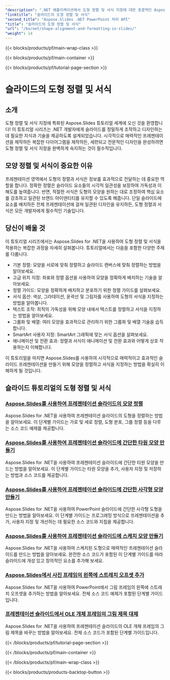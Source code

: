 ```yaml
---
"description": ".NET 애플리케이션에서 도형 정렬 및 서식 지정에 대한 포괄적인 Aspose.Slides 튜토리얼을 살펴보세요. 도형을 손쉽게 정렬하고 서식을 지정하여 정밀하게 슬라이드 프레젠테이션을 향상시키는 방법을 배우세요."
"linktitle": "슬라이드의 도형 정렬 및 서식"
"second_title": "Aspose.Slides .NET PowerPoint 처리 API"
"title": "슬라이드의 도형 정렬 및 서식"
"url": "/ko/net/shape-alignment-and-formatting-in-slides/"
"weight": 14
---
```


{{< blocks/products/pf/main-wrap-class >}}

{{< blocks/products/pf/main-container >}}

{{< blocks/products/pf/tutorial-page-section >}}

# 슬라이드의 도형 정렬 및 서식


## 소개

도형 정렬 및 서식 지정에 특화된 Aspose.Slides 튜토리얼 세계에 오신 것을 환영합니다! 이 튜토리얼 시리즈는 .NET 개발자에게 슬라이드를 정밀하게 조작하고 디자인하는 데 필요한 지식과 기술을 제공하도록 설계되었습니다. 시각적으로 매력적인 프레젠테이션을 제작하든 복잡한 다이어그램을 제작하든, 세련되고 전문적인 디자인을 완성하려면 도형 정렬 및 서식 지정을 완벽하게 숙지하는 것이 필수적입니다.

## 모양 정렬 및 서식이 중요한 이유

프레젠테이션 영역에서 도형의 정렬과 서식은 정보를 효과적으로 전달하는 데 중요한 역할을 합니다. 정확한 정렬은 슬라이드 요소들의 시각적 일관성을 보장하여 가독성과 이해도를 높여줍니다. 반면, 적절한 서식은 도형의 모양을 원하는 대로 조정하여 핵심 요소를 강조하고 일관된 브랜드 아이덴티티를 유지할 수 있도록 해줍니다. 단일 슬라이드에 요소를 배치하든 전체 프레젠테이션에 걸쳐 일관된 디자인을 유지하든, 도형 정렬과 서식은 모든 개발자에게 필수적인 기술입니다.

## 당신이 배울 것

이 튜토리얼 시리즈에서는 Aspose.Slides for .NET을 사용하여 도형 정렬 및 서식을 적용하는 복잡한 과정을 자세히 살펴봅니다. 튜토리얼에서는 다음을 포함한 다양한 주제를 다룹니다.

- 기본 정렬: 모양을 서로에 맞춰 정렬하고 슬라이드 캔버스에 맞춰 정렬하는 방법을 알아보세요.
- 고급 위치 지정: 좌표와 정렬 옵션을 사용하여 모양을 정확하게 배치하는 기술을 알아보세요.
- 정렬 가이드: 모양을 정확하게 배치하고 분포하기 위한 정렬 가이드를 살펴보세요.
- 서식 옵션: 색상, 그라데이션, 윤곽선 및 그림자를 사용하여 도형의 서식을 지정하는 방법을 알아봅니다.
- 텍스트 조작: 최적의 가독성을 위해 모양 내에서 텍스트를 정렬하고 서식을 지정하는 방법을 알아보세요.
- 그룹화 및 배열: 여러 모양을 효과적으로 관리하기 위한 그룹화 및 배열 기술을 습득합니다.
- SmartArt 사용자 지정: SmartArt 그래픽에 맞는 서식 옵션을 살펴보세요.
- 애니메이션 및 전환 효과: 정렬과 서식이 애니메이션 및 전환 효과와 어떻게 상호 작용하는지 이해합니다.

이 튜토리얼을 마치면 Aspose.Slides를 사용하여 시각적으로 매력적이고 효과적인 슬라이드 프레젠테이션을 만들기 위해 모양을 정렬하고 서식을 지정하는 방법을 확실히 이해하게 될 것입니다.

## 슬라이드 튜토리얼의 도형 정렬 및 서식
### [Aspose.Slides를 사용하여 프레젠테이션 슬라이드의 모양 정렬](./aligning-shapes/)
Aspose.Slides for .NET을 사용하여 프레젠테이션 슬라이드의 도형을 정렬하는 방법을 알아보세요. 이 단계별 가이드는 가로 및 세로 정렬, 도형 분포, 그룹 정렬 등을 다루는 소스 코드 예제를 제공합니다.
### [Aspose.Slides를 사용하여 프레젠테이션 슬라이드에 간단한 타원 모양 만들기](./creating-simple-ellipse-shape/)
Aspose.Slides for .NET을 사용하여 프레젠테이션 슬라이드에 간단한 타원 모양을 만드는 방법을 알아보세요. 이 단계별 가이드는 타원 모양을 추가, 사용자 지정 및 저장하는 방법과 소스 코드를 제공합니다.
### [Aspose.Slides를 사용하여 프레젠테이션 슬라이드에 간단한 사각형 모양 만들기](./creating-simple-rectangle-shape/)
Aspose.Slides for .NET을 사용하여 PowerPoint 슬라이드에 간단한 사각형 도형을 만드는 방법을 알아보세요. 이 단계별 가이드는 프로그래밍 방식으로 프레젠테이션을 추가, 사용자 지정 및 개선하는 데 필요한 소스 코드와 지침을 제공합니다.
### [Aspose.Slides를 사용하여 프레젠테이션 슬라이드에 스케치 모양 만들기](./creating-sketched-shapes/)
Aspose.Slides for .NET을 사용하여 스케치된 도형으로 매력적인 프레젠테이션 슬라이드를 만드는 방법을 알아보세요. 완전한 소스 코드가 포함된 이 단계별 가이드를 따라 슬라이드에 개성 있고 창의적인 요소를 추가해 보세요.
### [Aspose.Slides에서 사진 프레임의 왼쪽에 스트레치 오프셋 추가](./adding-stretch-offset-left-picture-frame/)
Aspose.Slides for .NET을 사용하여 PowerPoint에서 그림 프레임의 왼쪽에 스트레치 오프셋을 추가하는 방법을 알아보세요. 전체 소스 코드 예제가 포함된 단계별 가이드입니다.
### [프레젠테이션 슬라이드에서 OLE 개체 프레임의 그림 제목 대체](./substituting-picture-title-ole-object-frame/)
Aspose.Slides for .NET을 사용하여 프레젠테이션 슬라이드의 OLE 개체 프레임의 그림 제목을 바꾸는 방법을 알아보세요. 전체 소스 코드가 포함된 단계별 가이드입니다.

{{< /blocks/products/pf/tutorial-page-section >}}

{{< /blocks/products/pf/main-container >}}

{{< /blocks/products/pf/main-wrap-class >}}

{{< blocks/products/products-backtop-button >}}